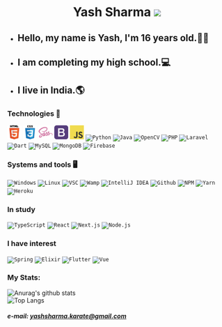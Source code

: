 <h1 align="center"> Yash Sharma <img src="https://raw.githubusercontent.com/aemmadi/aemmadi/master/wave.gif" width="50px"></h1>

- ## Hello, my name is Yash, I'm 16 years old.👨‍💻
- ## I am completing my high school.💻
- ## I live in India.🌎

### Technologies 📲
<code><img height="32" title="HTML5" src="https://raw.githubusercontent.com/github/explore/80688e429a7d4ef2fca1e82350fe8e3517d3494d/topics/html/html.png" alt="HTML5"/></code> <code><img height="32" title="CSS3" src="https://raw.githubusercontent.com/github/explore/80688e429a7d4ef2fca1e82350fe8e3517d3494d/topics/css/css.png" alt="CSS"/></code> <code><img height="32" title="SASS" src="https://raw.githubusercontent.com/github/explore/80688e429a7d4ef2fca1e82350fe8e3517d3494d/topics/sass/sass.png" alt="SASS"/></code> <code><img height="32" title="Bootstrap" src="https://raw.githubusercontent.com/github/explore/80688e429a7d4ef2fca1e82350fe8e3517d3494d/topics/bootstrap/bootstrap.png" alt="Bootstrap"/></code> 
<code><img height="32" title="JavaScript" src="https://raw.githubusercontent.com/github/explore/80688e429a7d4ef2fca1e82350fe8e3517d3494d/topics/javascript/javascript.png" alt="Javascript"/></code> 
<code><img height="32" width="32" title="Python" src="https://seeklogo.com/images/P/python-logo-A32636CAA3-seeklogo.com.png" alt="Python"/></code> 
<code><img height="32" title="Java" src="https://cdn.iconscout.com/icon/free/png-256/java-22-225997.png" alt="Java"/></code> 
<code><img height="32" title="OpenCV" src="https://mlblr.com/images/opencvlogo.png" alt="OpenCV"/></code> 
<code><img height="32" title="PHP" src="https://cdn.iconscout.com/icon/free/png-256/php-99-1175127.png" alt="PHP"/></code> 
<code><img height="32" title="Laravel" src="https://upload.wikimedia.org/wikipedia/commons/thumb/9/9a/Laravel.svg/220px-Laravel.svg.png" alt="Laravel"/></code> 
<code><img height="32" title="Dart" src="https://avatars.githubusercontent.com/u/1609975?s=200&v=4" alt="Dart"/></code> 
<code><img height="32" title="MySQL" src="https://cdn.iconscout.com/icon/free/png-256/mysql-21-1174941.png" alt="MySQL"/></code> 
<code><img height="32" title="MongoDB" src="https://img.icons8.com/color/452/mongodb.png" alt="MongoDB"/></code>
<code><img height="32" width="32" title="FireBase" src="https://brandslogos.com/wp-content/uploads/thumbs/firebase-logo-vector.svg" alt="Firebase"/></code> 
  
### Systems and tools 🖥
<code><img height="32" title="Windows" src="https://upload.wikimedia.org/wikipedia/commons/thumb/4/48/Windows_logo_-_2012_%28dark_blue%29.svg/1200px-Windows_logo_-_2012_%28dark_blue%29.svg.png" alt="Windows"/></code> 
<code><img height="32" width="32" title="Linux" src="http://pngimg.com/uploads/linux/linux_PNG48.png" alt="Linux"/></code> 
<code><img height="32" title="VSC" src="https://upload.wikimedia.org/wikipedia/commons/thumb/9/9a/Visual_Studio_Code_1.35_icon.svg/1024px-Visual_Studio_Code_1.35_icon.svg.png" alt="VSC"/></code> 
<code><img height="32" title="Wamp" src="https://www.canalti.com.br/wp-content/uploads/2017/11/WampServer-logo.png" alt="Wamp"/></code> 
<code><img height="32" width="32" title="IntelliJ IDEA" src="https://upload.wikimedia.org/wikipedia/commons/9/9c/IntelliJ_IDEA_Icon.svg" alt="IntelliJ IDEA"/></code> 
<code><img height="32" title="Github" src="https://image.flaticon.com/icons/png/512/25/25231.png" alt="Github"/></code> 
<code><img height="32" title="NPM" src="https://img.stackshare.io/service/1120/lejvzrnlpb308aftn31u.png" alt="NPM"/></code> 
<code><img height="32" title="Yarn" src="https://seeklogo.com/images/Y/yarn-logo-F5E7A65FA2-seeklogo.com.png" alt="Yarn"/></code> 
<code><img height="32" title="Heroku" src="https://image.flaticon.com/icons/png/512/873/873120.png" alt="Heroku"/></code> 
  
### In study
<code><img height="32" title="TypeScript" src="https://upload.wikimedia.org/wikipedia/commons/thumb/4/4c/Typescript_logo_2020.svg/512px-Typescript_logo_2020.svg.png" alt="TypeScript"/></code> 
<code><img height="32" title="React" src="https://appmasters.io/static/47ce6e77f039020ee2e76a10c1e988e9/acf26/react.webp" alt="React"/></code> 
<code><img height="32" title="Next.js" src="https://iconape.com/wp-content/files/gm/82643/svg/next-js.svg" alt="Next.js"/></code> 
<code><img height="32" title="Node.js" src="https://cdn.iconscout.com/icon/free/png-256/node-js-1174925.png" alt="Node.js"/></code>

### I have interest
<code><img height="32" title="Spring" src="https://img.icons8.com/color/452/spring-logo.png" alt="Spring"/></code> 
<code><img height="32" title="Elixir" src="https://cdn.icon-icons.com/icons2/2107/PNG/32/file_type_elixir_icon_130623.png" alt="Elixir"/></code> 
<code><img height="32" title="Flutter" src="https://cdn.icon-icons.com/icons2/2107/PNG/512/file_type_flutter_icon_130599.png" alt="Flutter"/></code>
<code><img height="32" title="Vue" src="https://vuejs.org/images/logo.png" alt="Vue"/></code> 

### My Stats:
![Anurag's github stats](https://github-readme-stats.vercel.app/api?username=HyderYash&show_icons=true&theme=radical)
<br>
![Top Langs](https://github-readme-stats.vercel.app/api/top-langs/?username=HyderYash&show_icons=true&layout=compact&langs_count=6&theme=radical)


##### e-mail: yashsharma.karate@gmail.com
